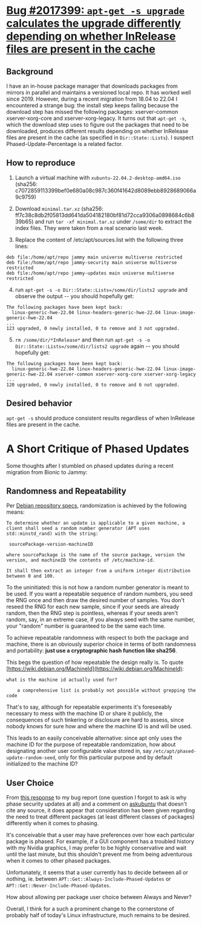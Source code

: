 # [Bug #2017399: `apt-get -s upgrade` calculates the upgrade differently depending on whether InRelease files are present in the cache ](https://bugs.launchpad.net/ubuntu/+source/apt/+bug/2017399)

## Background
I have an in-house package manager that downloads packages from mirrors in parallel and maintains a versioned local repo. It has worked well since 2019. However, during a recent migration from 18.04 to 22.04 I encountered a strange bug: the install step keeps failing because the download step has missed the following packages: xserver-common xserver-xorg-core and xserver-xorg-legacy. It turns out that `apt-get -s`, which the download step uses to figure out the packages that need to be downloaded, produces different results depending on whether InRelease files are present in the cache (as specified in `Dir::State::Lists`). I suspect Phased-Update-Percentage is a related factor.

## How to reproduce
1. Launch a virtual machine with `xubuntu-22.04.2-desktop-amd64.iso` (sha256: c7072859113399bef0e680a08c987c360f41642d8089ebb8928689066a9c9759)

2. Download `minimal.tar.xz` (sha256: ff7c38c8db2f05813dd641da504182180bf81d72cca9306a0898684c6b839b65) and run `tar -xf minimal.tar.xz` under `/some/dir` to extract the index files. They were taken from a real scenario last week.

3. Replace the content of /etc/apt/sources.list with the following three lines:
```
deb file:/home/apt/repo jammy main universe multiverse restricted
deb file:/home/apt/repo jammy-security main universe multiverse restricted
deb file:/home/apt/repo jammy-updates main universe multiverse restricted
```

4. run `apt-get -s -o Dir::State::Lists=/some/dir/lists2 upgrade` and observe the output -- you should hopefully get:
```
The following packages have been kept back:
  linux-generic-hwe-22.04 linux-headers-generic-hwe-22.04 linux-image-generic-hwe-22.04
...
123 upgraded, 0 newly installed, 0 to remove and 3 not upgraded.
```

5. `rm /some/dir/*InRelease*` and then run `apt-get -s -o Dir::State::Lists=/some/dir/lists2 upgrade` again -- you should hopefully get:
```
The following packages have been kept back:
  linux-generic-hwe-22.04 linux-headers-generic-hwe-22.04 linux-image-generic-hwe-22.04 xserver-common xserver-xorg-core xserver-xorg-legacy
...
120 upgraded, 0 newly installed, 0 to remove and 6 not upgraded.
```

## Desired behavior
`apt-get -s` should produce consistent results regardless of when InRelease files are present in the cache.

# A Short Critique of Phased Updates

Some thoughts after I stumbled on phased updates during a recent migration from Bionic to Jammy: 

## Randomness and Repeatability

Per [Debian repository specs](https://wiki.debian.org/DebianRepository/Format#Phased-Update-Percentage), randomization is achieved by the following means:

```
To determine whether an update is applicable to a given machine, a client shall seed a random number generator (APT uses std::minstd_rand) with the string:

 sourcePackage-version-machineID 

where sourcePackage is the name of the source package, version the version, and machineID the contents of /etc/machine-id.

It shall then extract an integer from a uniform integer distribution between 0 and 100. 
```

To the uninitiated: this is not how a random number generator is meant to be used. If you want a repeatable sequence of random numbers, you seed the RNG once and then draw the desired number of samples. You don't reseed the RNG for each new sample, since if your seeds are already random, then the RNG step is pointless, whereas if your seeds aren't random, say, in an extreme case, if you always seed with the same number, your "random" number is guaranteed to be the same each time.

To achieve repeatable randomness with respect to both the package and machine, there is an obviously superior choice in terms of both randomness and portability: **just use a cryptographic hash function like sha256**.

This begs the question of how repeatable the design really is.
To quote [https://wiki.debian.org/MachineId](https://wiki.debian.org/MachineId):

```
what is the machine id actually used for?

    a comprehensive list is probably not possible without grepping the code 
```

That's to say, although for repeatable experiments it's foreseeably necessary to mess with the machine ID or share it publicly,
the consequences of such tinkering or disclosure are hard to assess, since nobody knows for sure how and where the machine ID is and will be used.

This leads to an easily conceivable alternative: since apt only uses the machine ID for the purpose of repeatable randomization, how about designating another user configurable value stored in, say `/etc/apt/phased-update-random-seed`, only for this particular purpose and by default initialized to the machine ID?

## User Choice

From [this response](https://bugs.launchpad.net/ubuntu/+source/apt/+bug/2017399/comments/1) to my bug report (one question I forgot to ask is why phase security updates at all) and a comment on [askubuntu](https://askubuntu.com/questions/1431940/what-are-phased-updates-and-why-does-ubuntu-use-them) that doesn't cite any source, it does appear that consideration has been given regarding the need to treat different packages (at least different classes of packages) differently when it comes to phasing. 

It's conceivable that a user may have preferences over how each particular package is phased. For example, if a GUI component has a troubled history with my Nvidia graphics, I may prefer to be highly conservative and wait until the last minute, but this shouldn't prevent me from being adventurous when it comes to other phased packages.

Unfortunately, it seems that a user currently has to decide between all or nothing, ie. between `APT::Get::Always-Include-Phased-Updates` or `APT::Get::Never-Include-Phased-Updates`.

How about allowing per package user choice between Always and Never?

Overall, I think for a such a prominent change to the cornerstone of probably half of today's Linux infrastructure, much remains to be desired.



